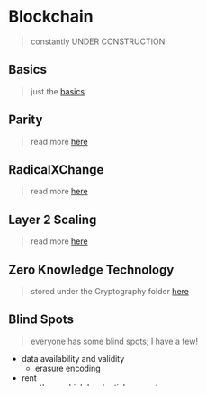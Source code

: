 # Blockchain
> constantly UNDER CONSTRUCTION!

## Basics
> just the [basics](./Basics/)

## Parity
> read more [here](./Parity/)

## RadicalXChange
> read more [here](../Economics/RadicalXChange/)

## Layer 2 Scaling
> read more [here](./Layer2Scaling/)

## Zero Knowledge Technology
> stored under the Cryptography folder [here](../Cryptography/ZeroKnowledge/)

## Blind Spots
> everyone has some blind spots; I have a few!

* data availability and validity
    * erasure encoding
* rent
    * [ethnews high level article on rent](https://www.ethnews.com/to-alleviate-ethereum-state-bloat-developers-consider-charging-rent)
* sources of randomness
    * mpc
    * collective coin flipping; randao; dfinity threshold scheme
* fork choice rules (in ./Basics)
* DAGS
    * GHOST to SPECTRE: single-winner abstract voting rule --> multi-winner abstract voting rule, yielding more robust consensus properties.
    * SPECTRE to PHANTOM: pairwise ordering --> linear ordering, achieved by additional assumption on network delay *upper bound*
    * SpaceMesh

**presumably lamer stuff that could be cool to read about, but less important than the above**<br>
* mesh networks
* token bonding curves (and ODE tbh) (Trent Mconaughy, SimonDLR, and others...NEED TO CREATE MY GRAPH)
* decentralized storage (look at ZeroKnowledgeFM podcasts)
* outsourcing computation to off-chain (Truebit)
* decentralized loan pool protocols -- I have an interest
* mining pool protocols (loi luu's protocol)

## ReadingQ

### DApps to Try

* [voting on blockstack](https://vote.blockstack.org/)
* [Handshake Academy](https://handshakeacademy.org/en/)

* [Everything You Didn't Know About the Handshake Naming System](https://hackernoon.com/everything-you-didnt-know-about-the-handshake-naming-system-how-this-blockchain-project-will-483464309f33)

* [A Minimal Verification Client - Christoph Jentzsch (Slock It)](https://www.youtube.com/watch?v=_vodQubed2A) (video)
* [Simple Casper Light Client](https://ethresear.ch/t/simple-casper-light-client/828)

### Trends
* [What's in a wallet -- metaphors for understanding and designing crypto wallets](https://medium.com/ideo-colab/whats-in-a-wallet-e0ba6348d6f1)

### Community

* [sourcegrain](https://github.com/sourcegrain/mission)
    * similarly, sourcegraph
    * pando
> consider making a file for this category of projects

* [Who Controls Bitcoin Core](https://medium.com/@lopp/who-controls-bitcoin-core-c55c0af91b8a)

* [Community by the Numbers, Part One: Group Thresholds](http://www.lifewithalacrity.com/2008/09/group-threshold.html)

### Cryptoeconomics

* [Crypto Public Choice](https://papers.ssrn.com/sol3/papers.cfm?abstract_id=3236025)

* [A Systematic Approach to Cryptocurrency Fees](http://fc18.ifca.ai/bitcoin/papers/bitcoin18-final18.pdf)

* [A Simple and principled way to compute rent fees](https://ethresear.ch/t/a-simple-and-principled-way-to-compute-rent-fees/1455)

* [Central Planning as Overfitting](https://radicalxchange.org/blog/posts/2018-11-26-4m9b8b/)
    * come up with a rebuttal for this; use the same concepts to argue for on-chain governance